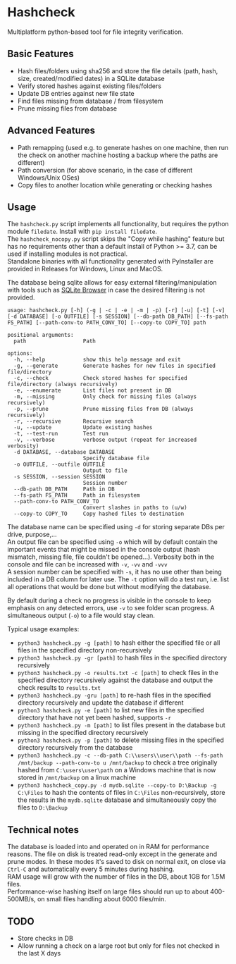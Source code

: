 # Hashcheck  

Multiplatform python-based tool for file integrity verification.  

## Basic Features

- Hash files/folders using sha256 and store the file details (path, hash, size, created/modified dates) in a SQLite database
- Verify stored hashes against existing files/folders
- Update DB entries against new file state
- Find files missing from database / from filesystem
- Prune missing files from database

## Advanced Features

- Path remapping (used e.g. to generate hashes on one machine, then run the check on another machine hosting a backup where the paths are different)
- Path conversion (for above scenario, in the case of different Windows/Unix OSes)
- Copy files to another location while generating or checking hashes

## Usage

The `hashcheck.py` script implements all functionality, but requires the python module `filedate`. Install with `pip install filedate`.  
The `hashcheck_nocopy.py` script skips the "Copy while hashing" feature but has no requirements other than a default install of Python >= 3.7, can be used if installing modules is not practical.  
Standalone binaries with all functionality generated with PyInstaller are provided in Releases for Windows, Linux and MacOS.

The database being sqlite allows for easy external filtering/manipulation with tools such as [SQLite Browser](https://sqlitebrowser.org/) in case the desired filtering is not provided.

```
usage: hashcheck.py [-h] (-g | -c | -e | -m | -p) [-r] [-u] [-t] [-v] [-d DATABASE] [-o OUTFILE] [-s SESSION] [--db-path DB_PATH] [--fs-path FS_PATH] [--path-conv-to PATH_CONV_TO] [--copy-to COPY_TO] path

positional arguments:
  path                  Path

options:
  -h, --help            show this help message and exit
  -g, --generate        Generate hashes for new files in specified file/directory
  -c, --check           Check stored hashes for specified file/directory (always recursively)
  -e, --enumerate       List files not present in DB
  -m, --missing         Only check for missing files (always recursively)
  -p, --prune           Prune missing files from DB (always recursively)
  -r, --recursive       Recursive search
  -u, --update          Update existing hashes
  -t, --test-run        Test run
  -v, --verbose         verbose output (repeat for increased verbosity)
  -d DATABASE, --database DATABASE
                        Specify database file
  -o OUTFILE, --outfile OUTFILE
                        Output to file
  -s SESSION, --session SESSION
                        Session number
  --db-path DB_PATH     Path in DB
  --fs-path FS_PATH     Path in filesystem
  --path-conv-to PATH_CONV_TO
                        Convert slashes in paths to (u/w)
  --copy-to COPY_TO     Copy hashed files to destination
```

The database name can be specified using `-d` for storing separate DBs per drive, purpose,...  
An output file can be specified using `-o` which will by default contain the important events that might be missed in the console output (hash mismatch, missing file, file couldn't be opened...). Verbosity both in the console and file can be increased with `-v`, `-vv` and `-vvv`  
A session number can be specified with `-s`, it has no use other than being included in a DB column for later use.
The `-t` option will do a test run, i.e. list all operations that would be done but without modifying the database.

By default during a check no progress is visible in the console to keep emphasis on any detected errors, use `-v` to see folder scan progress. A simultaneous output (`-o`) to a file would stay clean. 

Typical usage examples:
- `python3 hashcheck.py -g [path]` to hash either the specified file or all files in the specified directory non-recursively
- `python3 hashcheck.py -gr [path]` to hash files in the specified directory recursively
- `python3 hashcheck.py -o results.txt -c [path]` to check files in the specified directory recursively against the database and output the check results to `results.txt`
- `python3 hashcheck.py -gru [path]` to re-hash files in the specified directory recursively and update the database if different
- `python3 hashcheck.py -e [path]` to list new files in the specified directory that have not yet been hashed, supports `-r`
- `python3 hashcheck.py -m [path]` to list files present in the database but missing in the specified directory recursively
- `python3 hashcheck.py -p [path]` to delete missing files in the specified directory recursively from the database
- `python3 hashcheck.py -c --db-path C:\\users\\user\\path --fs-path /mnt/backup --path-conv-to u /mnt/backup` to check a tree originally hashed from `C:\users\user\path` on a Windows machine that is now stored in `/mnt/backup` on a linux machine
- `python3 hashcheck_copy.py -d mydb.sqlite --copy-to D:\Backup -g C:\Files` to hash the contents of files in `C:\Files` non-recursively, store the results in the `mydb.sqlite` database and simultaneously copy the files to `D:\Backup`

## Technical notes

The database is loaded into and operated on in RAM for performance reasons. The file on disk is treated read-only except in the generate and prune modes. In these modes it's saved to disk on normal exit, on close via `Ctrl-C` and automatically every 5 minutes during hashing.   
RAM usage will grow with the number of files in the DB, about 1GB for 1.5M files.  
Performance-wise hashing itself on large files should run up to about 400-500MB/s, on small files handling about 6000 files/min.

## TODO
- Store checks in DB
- Allow running a check on a large root but only for files not checked in the last X days
